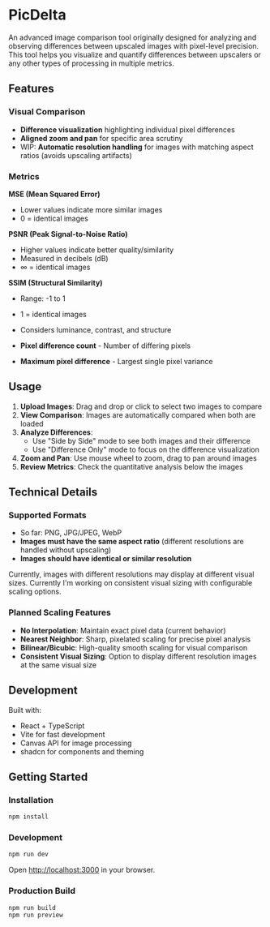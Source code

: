 # PicDelta

An advanced image comparison tool originally designed for analyzing and observing differences between upscaled images with pixel-level precision. This tool helps you visualize and quantify differences between upscalers or any other types of processing in multiple metrics.

## Features

### Visual Comparison
- **Difference visualization** highlighting individual pixel differences
- **Aligned zoom and pan** for specific area scrutiny
- WIP: **Automatic resolution handling** for images with matching aspect ratios (avoids upscaling artifacts)

### Metrics

**MSE (Mean Squared Error)**
- Lower values indicate more similar images
- 0 = identical images

**PSNR (Peak Signal-to-Noise Ratio)**
- Higher values indicate better quality/similarity
- Measured in decibels (dB)
- ∞ = identical images

**SSIM (Structural Similarity)**
- Range: -1 to 1
- 1 = identical images
- Considers luminance, contrast, and structure

- **Pixel difference count** - Number of differing pixels
- **Maximum pixel difference** - Largest single pixel variance

## Usage

1. **Upload Images**: Drag and drop or click to select two images to compare
2. **View Comparison**: Images are automatically compared when both are loaded
3. **Analyze Differences**:
   - Use "Side by Side" mode to see both images and their difference
   - Use "Difference Only" mode to focus on the difference visualization
4. **Zoom and Pan**: Use mouse wheel to zoom, drag to pan around images
5. **Review Metrics**: Check the quantitative analysis below the images

## Technical Details

### Supported Formats
- So far: PNG, JPG/JPEG, WebP
- **Images must have the same aspect ratio** (different resolutions are handled without upscaling)
- **Images should have identical or similar resolution**

Currently, images with different resolutions may display at different visual sizes. Currently I'm working on consistent visual sizing with configurable scaling options.

### Planned Scaling Features
- **No Interpolation**: Maintain exact pixel data (current behavior)
- **Nearest Neighbor**: Sharp, pixelated scaling for precise pixel analysis
- **Bilinear/Bicubic**: High-quality smooth scaling for visual comparison
- **Consistent Visual Sizing**: Option to display different resolution images at the same visual size

## Development

Built with:
- React + TypeScript
- Vite for fast development
- Canvas API for image processing
- shadcn for components and theming

## Getting Started

### Installation
```bash
npm install
```

### Development
```bash
npm run dev
```

Open [http://localhost:3000](http://localhost:3000) in your browser.

### Production Build
```bash
npm run build
npm run preview
```